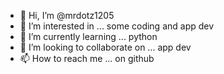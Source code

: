 - 👋 Hi, I’m @mrdotz1205
- 👀 I’m interested in ... some coding and app dev
- 🌱 I’m currently learning ... python
- 💞️ I’m looking to collaborate on ... app dev
- 📫 How to reach me ... on github

<!---
mrdotz1205/mrdotz1205 is a ✨ special ✨ repository because its `README.md` (this file) appears on your GitHub profile.
You can click the Preview link to take a look at your changes.
--->
